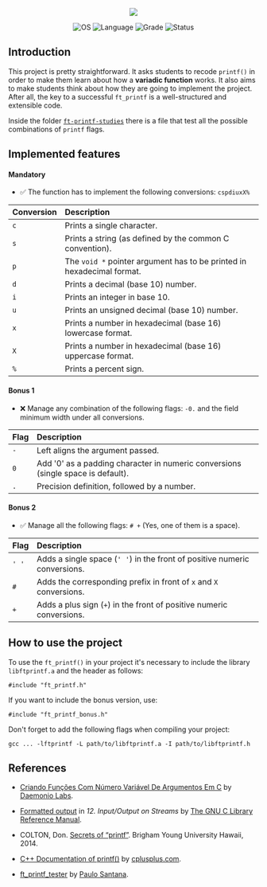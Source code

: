 <p align="center">
    <img src="https://user-images.githubusercontent.com/102881479/215298013-ff93daf3-6f0c-4226-9474-65b280e579fe.png">
</p>

<p align="center">
    <img src="https://img.shields.io/badge/OS-Linux-blue" alt="OS">
    <img src="https://img.shields.io/badge/Language-C%20%7C%20C%2B%2B-blue.svg" alt="Language">
    <img src="https://img.shields.io/badge/Grade-110%2F100-brightgreen.svg" alt="Grade">
    <img src="https://img.shields.io/badge/Status-Completed-brightgreen.svg" alt="Status">
</p>


## Introduction

This project is pretty straightforward. It asks students to recode `printf()` in order to make them learn about how a **variadic function** works. It also aims to make students think about how they are going to implement the project. After all, the key to a successful `ft_printf` is a well-structured and extensible code.

Inside the folder [`ft-printf-studies`](https://github.com/ygor-sena/42cursus-ft-printf/blob/main/ft-printf-studies/ft_printf_studies.c) there is a file that test all the possible combinations of `printf` flags.

## Implemented features

#### Mandatory

- ✅ The function has to implement the following conversions: `cspdiuxX%`

| Conversion | Description |
|:----|:-----|
| `c`  | Prints a single character. |
| `s`  | Prints a string (as defined by the common C convention). |
| `p`  | The `void *` pointer argument has to be printed in hexadecimal format. |
| `d`  | Prints a decimal (base 10) number. |
| `i`  | Prints an integer in base 10. |
| `u`  | Prints an unsigned decimal (base 10) number. |
| `x`  | Prints a number in hexadecimal (base 16) lowercase format. |
| `X`  | Prints a number in hexadecimal (base 16) uppercase format. |
| `%`  | Prints a percent sign. |

#### Bonus 1

- ❌ Manage any combination of the following flags: `-0.` and the field minimum width under all conversions.

| Flag | Description |
|:----|:-----|
| `-`  | Left aligns the argument passed. |
| `0`  | Add '0' as a padding character in numeric conversions (single space is default). |
| `.`  | Precision definition, followed by a number. |

#### Bonus 2

- ✅ Manage all the following flags: `# +` (Yes, one of them is a space).

| Flag | Description |
|:----|:-----|
| `' '`  | Adds a single space (`' '`) in the front of positive numeric conversions. |
| `#`  | Adds the corresponding prefix in front of `x` and `X` conversions. |
| `+`  | Adds a plus sign (`+`) in the front of positive numeric conversions. |


## How to use the project

To use the `ft_printf()` in your project it's necessary to include the library `libftprintf.a` and the header as follows:

```
#include "ft_printf.h" 
```

If you want to include the bonus version, use:

```
#include "ft_printf_bonus.h" 
```

Don't forget to add the following flags when compiling your project:

```
gcc ... -lftprintf -L path/to/libftprintf.a -I path/to/libftprintf.h
```

## References

- [Criando Funções Com Número Variável De Argumentos Em C](https://daemoniolabs.wordpress.com/tag/como-utilizar-va_start-va_arg-va_end-e-va_list/) by [Daemonio Labs](https://daemoniolabs.wordpress.com/).

- [Formatted output](https://www.gnu.org/software/libc/manual/html_node/Formatted-Output.html) in _12. Input/Output on Streams_ by [The GNU C Library Reference Manual](https://www.gnu.org/software/libc/manual/2.36/html_mono/libc.html).
- COLTON, Don. [Secrets of “printf”](https://www.studocu.com/en-us/document/florida-institute-of-technology/ae-comp-techniques/secrets-of-printf/3918181). Brigham Young University Hawaii, 2014.
- [C++ Documentation of printf()](https://cplusplus.com/reference/cstdio/printf/) by [cplusplus.com](https://cplusplus.com/reference/).
- [ft_printf_tester](https://github.com/paulo-santana/ft_printf_tester.git) by [Paulo Santana](https://github.com/paulo-santana).
